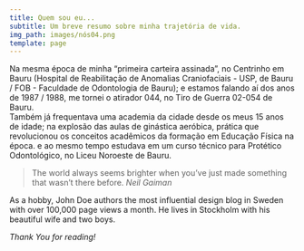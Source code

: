 ```yaml
---
title: Quem sou eu...
subtitle: Um breve resumo sobre minha trajetória de vida.
img_path: images/nós04.png
template: page
---
```

Na mesma época de minha “primeira carteira assinada”, no Centrinho em Bauru (Hospital de Reabilitação de Anomalias Craniofaciais - USP, de Bauru / FOB - Faculdade de Odontologia de Bauru); e estamos falando aí dos anos de 1987 / 1988, me tornei o atirador 044, no Tiro de Guerra 02-054 de Bauru.
</br>
Também já frequentava uma academia da cidade desde os meus 15 anos de idade; na explosão das aulas de ginástica aeróbica, prática que revolucionou os conceitos acadêmicos da formação em Educação Física na época.
e ao mesmo tempo estudava em um curso técnico para Protético Odontológico, no Liceu Noroeste de Bauru.

>The world always seems brighter when you’ve just made something that wasn’t there before. <cite>Neil Gaiman</cite>

As a hobby, John Doe authors the most influential design blog in Sweden with over 100,000 page views a month. He lives in Stockholm with his beautiful wife and two boys.

*Thank You for reading!*
